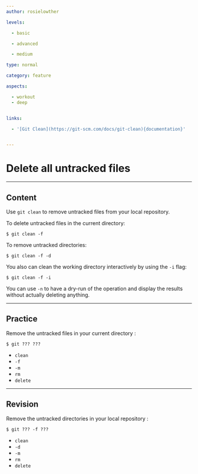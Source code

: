 ```yaml
---
author: rosielowther

levels:

  - basic

  - advanced

  - medium

type: normal

category: feature

aspects:

  - workout
  - deep


links:

  - '[Git Clean](https://git-scm.com/docs/git-clean){documentation}'


---
```


# Delete all untracked files

---
## Content

Use `git clean` to remove untracked files from your local repository.

To delete untracked files in the current directory:
```
$ git clean -f
```

To remove untracked directories:
```
$ git clean -f -d
```

You also can clean the working directory interactively by using the `-i` flag:
```
$ git clean -f -i
```

You can use `-n` to have a dry-run of the operation and display the results without actually deleting anything.

---
## Practice

Remove the untracked files in your current directory :
```
$ git ??? ???
```

* `clean`
* `-f`
* `-m`
* `rm`
* `delete`

---
## Revision

Remove the untracked directories in your local repository :
```
$ git ??? -f ???
```

* `clean`
* `-d`
* `-m`
* `rm`
* `delete`

 
